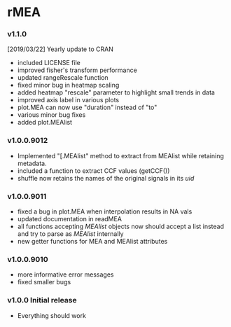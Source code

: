 # rMEA

### v1.1.0 
[2019/03/22] Yearly update to CRAN 

  * included LICENSE file
  * improved fisher's transform performance
  * updated rangeRescale function
  * fixed minor bug in heatmap scaling
  * added heatmap "rescale" parameter to highlight small trends in data
  * improved axis label in various plots
  * plot.MEA can now use "duration" instead of "to"
  * various minor bug fixes
  * added plot.MEAlist


### v1.0.0.9012
* Implemented "[.MEAlist" method to extract from MEAlist while retaining metadata.
* included a function to extract CCF values (getCCF())
* shuffle now retains the names of the original signals in its _uid_

### v1.0.0.9011

* fixed a bug in plot.MEA when interpolation results in NA vals
* updated documentation in readMEA
* all functions accepting _MEAlist_ objects now should accept a list instead and try to parse as _MEAlist_ internally
* new getter functions for MEA and MEAlist attributes


### v1.0.0.9010
* more informative error messages
* fixed smaller bugs

### v1.0.0 Initial release
* Everything should work

